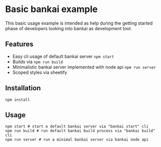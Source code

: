 # Basic bankai example

This basic usage example is intended as help during the getting started phase
of developers looking into bankai as development tool.

## Features

*  Easy cli usage of default bankai server `npm start`
*  Builds via `npm run build`
*  Minimalistic bankai server implemented with node api `npm run server`
*  Scoped styles via sheetify

## Installation

```shell
npm install
```

## Usage

```shell
npm start # start a default bankai server via "bankai start" cli
npm run build # run default bankai build process via "bankai build" cli
npm run server # run a minimal bankai server via bankai node api
```
